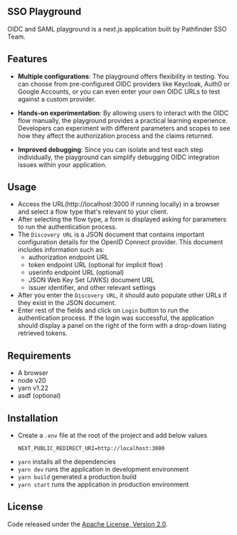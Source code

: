 ## SSO Playground

OIDC and SAML playground is a next.js application built by Pathfinder SSO Team.

## Features

- **Multiple configurations**: The playground offers flexibility in testing. You can choose from pre-configured OIDC providers like Keycloak, Auth0 or Google Accounts, or you can even enter your own OIDC URLs to test against a custom provider.

- **Hands-on experimentation**: By allowing users to interact with the OIDC flow manually, the playground provides a practical learning experience. Developers can experiment with different parameters and scopes to see how they affect the authorization process and the claims returned.

- **Improved debugging**: Since you can isolate and test each step individually, the playground can simplify debugging OIDC integration issues within your application.

## Usage

- Access the URL(http://localhost:3000 if running locally) in a browser and select a flow type that's relevant to your client.
- After selecting the flow type, a form is displayed asking for parameters to run the authentication process.
- The `Discovery URL` is a JSON document that contains important configuration details for the OpenID Connect provider. This document includes information such as:
  - authorization endpoint URL
  - token endpoint URL (optional for implicit flow)
  - userinfo endpoint URL (optional)
  - JSON Web Key Set (JWKS) document URL
  - issuer identifier, and other relevant settings
- After you enter the `Discovery URL`, it should auto populate other URLs if they exist in the JSON document.
- Enter rest of the fields and click on `Login` button to run the authentication process. If the login was successful, the application should display a panel on the right of the form with a drop-down listing retrieved tokens.

## Requirements

- A browser
- node v20
- yarn v1.22
- asdf (optional)

## Installation

- Create a `.env` file at the root of the project and add below values
  ```
  NEXT_PUBLIC_REDIRECT_URI=http://localhost:3000
  ```
- `yarn` installs all the dependencies
- `yarn dev` runs the application in development environment
- `yarn build` generated a production build
- `yarn start` runs the application in production environment

## License

Code released under the [Apache License, Version 2.0](./LICENSE).
